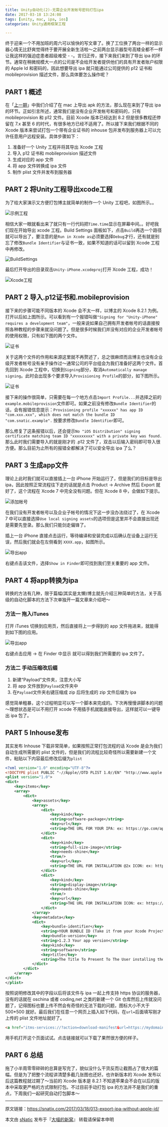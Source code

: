 ```yaml
---
title: Unity自动化(2)-无需企业开发帐号密码打包ipa
date: 2017-03-18 13:24:08
tags: [unity, mac, ipa, ios]
categories: Unity通用框架工程

---
```


终于迎来一个不用加班的周六可以愉快的写文章了。换了工位换了两台一样的显示器心情无比舒爽觉得终于要开展全新生活啦～之前两台显示器型号高矮全都不一样让我这样的强迫症患者超级难受 - -。言归正传，接下来我们来到了导出 ipa 的环节。通常在稍微规模大一点的公司是不会给开发者提供他们的具有开发者账户权限的 Apple Id 和密码的，因此想要导出 ipa 就只能通过公司提供的 p12 证书和 mobileprovision 描述文件，那么具体要怎么操作呢？

<!--more-->

## PART 1 概述

在「[上一期](https://snatix.com/2017/03/12/012-export-unity-project-apk-on-mac/)」中我们介绍了在 mac 上导出 apk 的方法，那么现在来到了导出 ipa 的环节。正如引言所述，通常我们是没有企业开发帐号和密码的，只有 mobileprovision 和 p12 文件。目前 Xcode 版本已经达到 8.2 但是很多教程还停留在 7.x 甚至 6 的时代，有很多地方已经不适用了。所以接下来我们根据不同的 Xcode 版本来尝试打包一个带有企业证书的 inhouse 包并发布到服务器上可以允许任意用户远程安装。具体步骤如下：

1. 准备好一个 Unity 工程并将其导出 Xcode 工程
2. 导入 p12 证书和 mobileprovision 描述文件
3. 生成对应的 app 文件
4. 将 app 文件转换成 ipa 文件
5. 制作 plist 文件并发布到服务器

## PART 2 将Unity工程导出xcode工程

为了给大家演示又方便打包博主就简单的制作一个 Unity 工程吧，如图所示。。

![示例工程](https://blog-1301118239.cos.eu-frankfurt.myqcloud.com/Images/2017032001.png)

相信大家一眼就看出来了就只有一行代码把`Time.time`显示在屏幕中间。。好吧我们现在开始导出 xcode 工程。Build Settings 面板如下，点击`Build`再选一个路径就可以导出了，要注意的是`Run in Xcode as`必须要选择`Debug`才行，还有就是别忘了修改`Bundle Identifier`与证书一致，如果不知道的话可以留到 Xcode 工程中再修改。

![BuildSettings](https://blog-1301118239.cos.eu-frankfurt.myqcloud.com/Images/2017032002.png)

最后打开导出的目录双击`Unity-iPhone.xcodeproj`打开 Xcode 工程，成功！

![Xcode工程](https://blog-1301118239.cos.eu-frankfurt.myqcloud.com/Images/2017032004.png)

## PART 2 导入.p12证书和.mobileprovision

接下来的步骤可能不同版本的 Xcode 会不太一样，以博主的 Xcode 8.2.1 为例。打开以后如上图所示。可以看到有一个报错叫做`"Signing for "Unity-iPhone" requires a development team"`，一般来说如果自己拥有开发者帐号的话直接按照各种教程的步骤来就没问题了。但是很多时候我们并没有对应的企业开发者帐号的使用权限，只有如下图的两个文件。

![证书](https://blog-1301118239.cos.eu-frankfurt.myqcloud.com/Images/2017032005.png)

关于这两个文件的作用和来源这里就不再赘述了，总之很麻烦而且博主也没有企业级开发者帐号没有亲手操作过～通常公司的平台组会为我们准备好这两个文件。首先回到 Xcode 工程中，切换到`Signing`部分，取消`Automatically manage signing`。此时会出现多个要求导入`Provisioning Profile`的部分，如下图所示。

![证书](https://blog-1301118239.cos.eu-frankfurt.myqcloud.com/Images/2017032006.png)

接下来的操作很简单，只需要在每一个地方点击`Import Profile...`并选择之前的`example.mobileprovision`文件即可。如果之前没有修改`Bundle Identifier`的话，会有报错信息提示：`Provisioning profile "xxxxxx" has app ID "com.xxx.xxx", which does not match the bundle ID "com.snatic.example".` 按要求修改`Bundle Identifier`即可。

那么修复了这条报错以后，还会提示`No "iOS Distribution" signing certificate matching team ID "xxxxxxxxx" with a private key was found.`那么此时我们需要导入的就是刚才的 .p12 文件了，双击以后输入密码即可导入很方便。那么目前为止所有的报错全都解决了可以安全导出 ipa 了么？

## PART 3 生成app文件

理论上此时我们就可以直接插上一台 iPhone 开始运行了，但是我们的目标是导出 ipa，因此按照正常流程往下走的话就是点击 Product -> Archive 然后 Export 就好了，这个流程在 Xcode 7 中完全没有问题。但在 Xcode 8 中，会做如下提示。

![添加帐号](https://blog-1301118239.cos.eu-frankfurt.myqcloud.com/Images/2017032007.png)

在我们没有开发者帐号以及企业子帐号的情况下这一步没办法绕过了，在 Xcode 7 中可以直接选择`Use local signing assets`的选项但是这里并不会直接出现还是需要先登录。那么我们只能剑走偏锋了。

插上一台 iPhone 直接点击运行，等待编译和安装完成以后确认在设备上运行无误，然后我们就会在左侧看到 `XXXX.app`，如图所示。

![导出app](https://blog-1301118239.cos.eu-frankfurt.myqcloud.com/Images/2017032008.png)

右键点击该文件，选择`Show in Finder`即可找到我们至关重要的 app 文件。

## PART 4 将app转换为ipa

转换的方法有几种，限于篇幅(其实是太懒)博主就先介绍三种简单的方法，关于高级的自动化脚本的方法下次单独开一篇文章来介绍吧～

### 方法一 拖入iTunes

打开 iTunes 切换到应用页，然后直接将上一步得到的 app 文件拖进来，就能得到如下图的应用。

![导出app](https://blog-1301118239.cos.eu-frankfurt.myqcloud.com/Images/2017032201.png)

右键点击应用 -> 在 Finder 中显示 就可以得到我们所需要的 ipa 文件了。

### 方法二 手动压缩改后缀

1. 新建“Payload"文件夹，注意大小写
2. 将 app 文件放到`Payload`文件夹中
3. 在`Payload`文件夹右键压缩成 zip 后将生成的 zip 文件后缀为 ipa

感觉简单粗暴，这个过程明显可以写一个脚本来完成的。下次再慢慢讲脚本的问题～理想状态是可以不用打开 xcode 不用插手机就能直接导出，这样就可以一键导出 ipa 包了。

## PART 5 Inhouse发布 

其实发布 Inhouse 下载非常简单，如果按照正常打包流程的话 Xcode 是会为我们自动生成所需要的 plist 文件的，但是我们的流程比较奇怪所以需要新建一个文件，粘贴以下内容最后修改后缀为`plist`

```xml
<?xml version="1.0" encoding="UTF-8"?>
<!DOCTYPE plist PUBLIC "-//Apple//DTD PLIST 1.0//EN" "http://www.apple.com/DTDs/PropertyList-1.0.dtd">
<plist version="1.0">
<dict>
	<key>items</key>
	<array>
		<dict>
			<key>assets</key>
			<array>
				<dict>
					<key>kind</key>
					<string>software-package</string>
					<key>url</key>
					<string>THE URL FOR YOUR IPA: ex: https://go.com/appname.ipa</string>
				</dict>
				<dict>
					<key>kind</key>
					<string>full-size-image</string>
					<key>needs-shine</key>
					<true/>
					<key>url</key>
					<string>THE URL FOR INSTALLATION @2x ICON: ex: https://go.com/Icon@2x.png</string>
				</dict>
				<dict>
					<key>kind</key>
					<string>display-image</string>
					<key>needs-shine</key>
					<true/>
					<key>url</key>
					<string>THE URL FOR INSTALLATION ICON: ex: https://go.com/Icon.png</string>
				</dict>
			</array>
			<key>metadata</key>
			<dict>
				<key>bundle-identifier</key>
				<string>YOUR BUNDLE ID (Take it from your Xcode Project)</string>
				<key>bundle-version</key>
				<string>1.2.3 Your app version</string>
				<key>kind</key>
				<string>software</string>
				<key>title</key>
				<string>The Title To Present To The User installing the app</string>
			</dict>
		</dict>
	</array>
</dict>
</plist>

```

按照说明修改其中的字段以后将该文件与 ipa 一起上传支持 https 协议的服务器，没有的话就在 oschina 或者 coding,net 之类的新建一个 Git 仓库然后上传就没问题了，记得图标也要上传不然会有奇怪的无法下载的问题，图标大小不大于 500*500 就好。最后我们在任意一个网页上插入如下代码，在`url=`后面填写刚才上传的 plist 文件地址就好了。

```html
<a href="itms-services://?action=download-manifest&url=https://mydomain.com/apps/MyInHouseApp.plist" id="text">Install the In-House App</a>  
```

用手机打开这个页面试试。点击链接就可以下载了果然很方便的样子。

## PART 6 总结

拖了小半周零零碎碎的总算是写完了，貌似没什么干货反而让截图占了很大的篇幅。但是为了把整个流程讲清楚多截几张图也还好。也许新版本的  Xcode 发布以后这篇教程就过期了～当前的 Xcode 版本是 8.2.1 不知道苹果会不会在以后的版本中采取更严格的方式限制打包。不过目前手动打包 ipa 的方法并不是我们的重点，下周我们一起研究自动打包脚本～

------

原文链接：https://snatix.com/2017/03/18/013-export-ipa-without-apple-id/

本文由 [sNatic](https://github.com/sNaticY) 发布于『[大喵的新窝](https://snatix.com)』 转载请保留本申明

